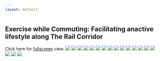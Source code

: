 ```yaml
---
layout: default
---
```


## Exercise while Commuting: Facilitating anactive lifestyle along The Rail Corridor


Click here for [fullscreen](gxite.github.io/portfolio/rc/rc.html) view.
<img src="/portfolio/rc/rc_page1.jpg">
<img src="/portfolio/rc/rc_page2.jpg">
<img src="/portfolio/rc/rc_page3.jpg">
<img src="/portfolio/rc/rc_page4.jpg">
<img src="/portfolio/rc/rc_page5.jpg">
<img src="/portfolio/rc/rc_page6.jpg">
<img src="/portfolio/rc/rc_page7.jpg">
<img src="/portfolio/rc/rc_page8.jpg">
<img src="/portfolio/rc/rc_page9.jpg">
<img src="/portfolio/rc/rc_page10.jpg">
<img src="/portfolio/rc/rc_page11.jpg">
<img src="/portfolio/rc/rc_page12.jpg">
<img src="/portfolio/rc/rc_page13.jpg">
<img src="/portfolio/rc/rc_page14.jpg">
<img src="/portfolio/rc/rc_page15.jpg">
<img src="/portfolio/rc/rc_page16.jpg">
<img src="/portfolio/rc/rc_page17.jpg">
<img src="/portfolio/rc/rc_page18.jpg">